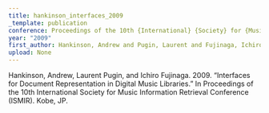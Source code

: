```yaml
---
title: hankinson_interfaces_2009
_template: publication
conference: Proceedings of the 10th {International} {Society} for {Music} {Information} {Retrieval} {Conference} ({ISMIR})
year: "2009"
first_author: Hankinson, Andrew and Pugin, Laurent and Fujinaga, Ichiro
upload: None
---
```

Hankinson, Andrew, Laurent Pugin, and Ichiro Fujinaga. 2009. “Interfaces for Document Representation in Digital Music Libraries.” In Proceedings of the 10th International Society for Music Information Retrieval Conference (ISMIR). Kobe, JP.